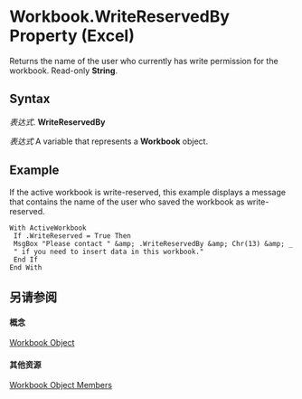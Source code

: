 
# Workbook.WriteReservedBy Property (Excel)

Returns the name of the user who currently has write permission for the workbook. Read-only  **String**.


## Syntax

 _表达式_. **WriteReservedBy**

 _表达式_ A variable that represents a **Workbook** object.


## Example

If the active workbook is write-reserved, this example displays a message that contains the name of the user who saved the workbook as write-reserved.


```
With ActiveWorkbook 
 If .WriteReserved = True Then 
 MsgBox "Please contact " &amp; .WriteReservedBy &amp; Chr(13) &amp; _ 
 " if you need to insert data in this workbook." 
 End If 
End With
```


## 另请参阅


#### 概念


[Workbook Object](8c00aa60-c974-eed3-0812-3c9625eb0d4c.md)
#### 其他资源


[Workbook Object Members](http://msdn.microsoft.com/library/dce102a3-25de-3ff4-2ce5-bc56e08baca7%28Office.15%29.aspx)